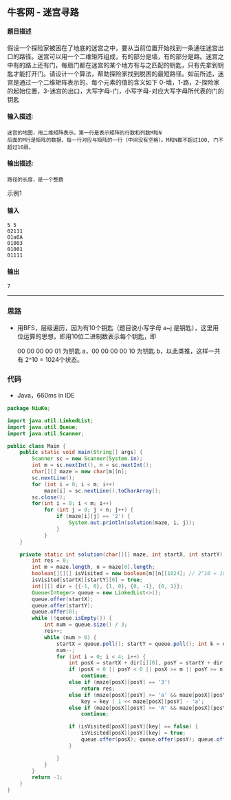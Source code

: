## 牛客网 - 迷宫寻路

#### 题目描述

假设一个探险家被困在了地底的迷宫之中，要从当前位置开始找到一条通往迷宫出口的路径。迷宫可以用一个二维矩阵组成，有的部分是墙，有的部分是路。迷宫之中有的路上还有门，每扇门都在迷宫的某个地方有与之匹配的钥匙，只有先拿到钥匙才能打开门。请设计一个算法，帮助探险家找到脱困的最短路径。如前所述，迷宫是通过一个二维矩阵表示的，每个元素的值的含义如下 0-墙，1-路，2-探险家的起始位置，3-迷宫的出口，大写字母-门，小写字母-对应大写字母所代表的门的钥匙

#### 输入描述:

```
迷宫的地图，用二维矩阵表示。第一行是表示矩阵的行数和列数M和N
后面的M行是矩阵的数据，每一行对应与矩阵的一行（中间没有空格）。M和N都不超过100, 门不超过10扇。
```

#### 输出描述:

```
路径的长度，是一个整数
```

示例1

#### 输入

```
5 5
02111
01a0A
01003
01001
01111
```

#### 输出

```
7
```

------

### 思路

- 用BFS，层级遍历，因为有10个钥匙（题目说小写字母 a~j 是钥匙），这里用位运算的思想，即用10位二进制数表示每个钥匙，即 

  00 00 00 00 01 为钥匙 a，00 00 00 00 10 为钥匙 b，以此类推，这样一共有 2^10 = 1024个状态。

### 代码

- Java，660ms in IDE

```java
package NiuKe;

import java.util.LinkedList;
import java.util.Queue;
import java.util.Scanner;

public class Main {
    public static void main(String[] args) {
        Scanner sc = new Scanner(System.in);
        int m = sc.nextInt(), n = sc.nextInt();
        char[][] maze = new char[m][n];
        sc.nextLine();
        for (int i = 0; i < m; i++)
            maze[i] = sc.nextLine().toCharArray();
        sc.close();
        for(int i = 0; i < m; i++)
            for (int j = 0; j < n; j++) {
                if (maze[i][j] == '2') {
                    System.out.println(solution(maze, i, j));
                }
            }
    }

    private static int solution(char[][] maze, int startX, int startY) {
        int res = 0;
        int m = maze.length, n = maze[0].length;
        boolean[][][] isVisited = new boolean[m][n][1024]; // 2^10 = 1024 status for 10 keys
        isVisited[startX][startY][0] = true;
        int[][] dir = {{-1, 0}, {1, 0}, {0, -1}, {0, 1}};
        Queue<Integer> queue = new LinkedList<>();
        queue.offer(startX);
        queue.offer(startY);
        queue.offer(0);
        while (!queue.isEmpty()) {
            int num = queue.size() / 3;
            res++;
            while (num > 0) {
                startX = queue.poll(); startY = queue.poll(); int k = queue.poll();
                num--;
                for (int i = 0; i < 4; i++) {
                    int posX = startX + dir[i][0], posY = startY + dir[i][1], key = k;
                    if (posX < 0 || posY < 0 || posX >= m || posY >= n || maze[posX][posY] == '0')
                        continue;
                    else if (maze[posX][posY] == '3')
                        return res;
                    else if (maze[posX][posY] >= 'a' && maze[posX][posY] <= 'j')
                        key = key | 1 << maze[posX][posY] - 'a';
                    else if (maze[posX][posY] >= 'A' && maze[posX][posY] <= 'J' && (key & 1 << maze[posX][posY] - 'A') == 0)
                        continue;

                    if (isVisited[posX][posY][key] == false) {
                        isVisited[posX][posY][key] = true;
                        queue.offer(posX); queue.offer(posY); queue.offer(key);
                    }

                }
            }
        }
        return -1;
    }
}
```



